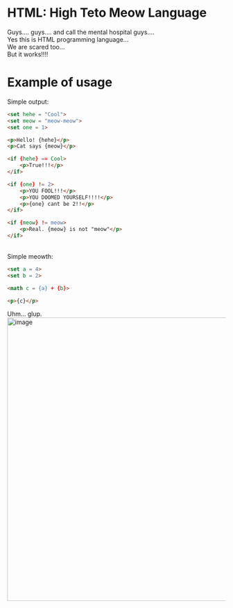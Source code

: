 # HTML: High Teto Meow Language
Guys.... guys.... and call the mental hospital guys....</br>
Yes this is HTML programming language...</br>
We are scared too...</br>
But it works!!!!

# Example of usage
Simple output:</br>
```html
<set hehe = "Cool">
<set meow = "meow-meow">
<set one = 1>

<p>Hello! {hehe}</p>
<p>Cat says {meow}</p>

<if {hehe} == Cool>
    <p>True!!!</p>
</if>

<if {one} != 2>
    <p>YOU FOOL!!!</p>
    <p>YOU DOOMED YOURSELF!!!!</p>
    <p>{one} cant be 2!!</p>
</if>

<if {meow} != meow>
    <p>Real. {meow} is not "meow"</p>
</if>
```
<br>
Simple meowth:<br>

```html
<set a = 4>
<set b = 2>

<math c = {a} + {b}>

<p>{c}</p>
```

Uhm... glup.</br>
<img width="680" height="652" alt="image" src="https://github.com/user-attachments/assets/abfa621c-63d5-4916-9117-e64161d6615b" />
